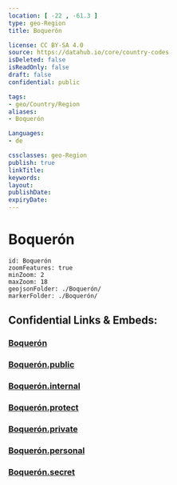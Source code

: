 ```yaml
---
location: [ -22 , -61.3 ] 
type: geo-Region
title: Boquerón

license: CC BY-SA 4.0
source: https://datahub.io/core/country-codes
isDeleted: false
isReadOnly: false
draft: false
confidential: public

tags:
- geo/Country/Region
aliases:
- Boquerón

Languages:
- de

cssclasses: geo-Region
publish: true
linkTitle: 
keywords: 
layout: 
publishDate: 
expiryDate: 
---
```


# Boquerón

```leaflet
id: Boquerón
zoomFeatures: true 
minZoom: 2 
maxZoom: 18
geojsonFolder: ./Boquerón/
markerFolder: ./Boquerón/
```


## Confidential Links & Embeds: 

### [Boquerón](/_Standards/Earth/Continent/America~South/Paraguay/departments~Paraguay/Boquerón.md) 

### [Boquerón.public](/_public/Earth/Continent/America~South/Paraguay/departments~Paraguay/Boquerón.public.md) 

### [Boquerón.internal](/_internal/Earth/Continent/America~South/Paraguay/departments~Paraguay/Boquerón.internal.md) 

### [Boquerón.protect](/_protect/Earth/Continent/America~South/Paraguay/departments~Paraguay/Boquerón.protect.md) 

### [Boquerón.private](/_private/Earth/Continent/America~South/Paraguay/departments~Paraguay/Boquerón.private.md) 

### [Boquerón.personal](/_personal/Earth/Continent/America~South/Paraguay/departments~Paraguay/Boquerón.personal.md) 

### [Boquerón.secret](/_secret/Earth/Continent/America~South/Paraguay/departments~Paraguay/Boquerón.secret.md)

